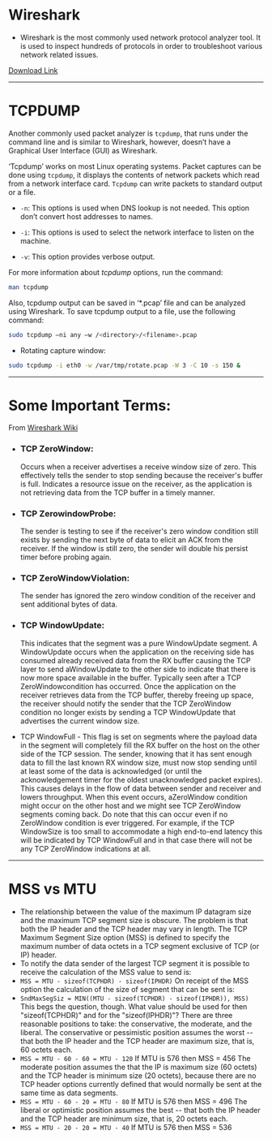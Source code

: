 # Wireshark
- Wireshark is the most commonly used network protocol analyzer tool. It is used to inspect hundreds of protocols in order to troubleshoot various network related issues.
  
[Download Link](http://www.wireshark.org/download.html)

---

# TCPDUMP

Another commonly used packet analyzer is ```tcpdump```, that runs under the command line and is similar to Wireshark, however, doesn’t have a Graphical User Interface (GUI) as Wireshark.

‘Tcpdump’ works on most Linux operating systems. Packet captures can be done using ```tcpdump```, it displays the contents of network packets which read from a network interface card. ```Tcpdump``` can write packets to standard output or a file.

- ```-n```: This options is used when DNS lookup is not needed. This option don’t convert host addresses to names.

- ```-i```: This options is used to select the network interface to listen on the machine.

- ```-v```: This option provides verbose output.

For more information about _tcpdump_ options, run the command: 
```sh 
man tcpdump
```

Also, tcpdump output can be saved in ‘*.pcap’ file and can be analyzed using Wireshark. To save tcpdump output to a file, use the following command:
```bash
sudo tcpdump –ni any –w /<directory>/<filename>.pcap
```

- Rotating capture window:
```bash
sudo tcpdump -i eth0 -w /var/tmp/rotate.pcap -W 3 -C 10 -s 150 &
```
---

# Some Important Terms:

From [Wireshark Wiki](http://wiki.wireshark.org/TCP_Analyze_Sequence_Numbers)

- ### TCP ZeroWindow:
  Occurs when a receiver advertises a receive window size of zero. This effectively tells the sender to stop sending because the receiver's buffer is full. Indicates a resource issue on the receiver, as the application is not retrieving data from the TCP buffer in a timely manner.

- ### TCP ZerowindowProbe:
  The sender is testing to see if the receiver's zero window condition still exists by sending the next byte of data to elicit an ACK from the receiver. If the window is still zero, the sender will double his persist timer before probing again.

- ### TCP ZeroWindowViolation:
  The sender has ignored the zero window condition of the receiver and sent additional bytes of data.

- ### TCP WindowUpdate:
  This indicates that the segment was a pure WindowUpdate segment. A WindowUpdate occurs when the application on the receiving side has consumed already received data from the RX buffer causing the TCP layer to send aWindowUpdate to the other side to indicate that there is now more space available in the buffer. Typically seen after a TCP ZeroWindowcondition has occurred. Once the application on the receiver retrieves data from the TCP buffer, thereby freeing up space, the receiver should notify the sender that the TCP ZeroWindow condition no longer exists by sending a TCP WindowUpdate that advertises the current window size.

- TCP WindowFull - This flag is set on segments where the payload data in the segment will completely fill the RX buffer on the host on the other side of the TCP session. The sender, knowing that it has sent enough data to fill the last known RX window size, must now stop sending until at least some of the data is acknowledged (or until the acknowledgement timer for the oldest unacknowledged packet expires). This causes delays in the flow of data between sender and receiver and lowers throughput. When this event occurs, aZeroWindow condition might occur on the other host and we might see TCP ZeroWindow segments coming back. Do note that this can occur even if no ZeroWindow condition is ever triggered. For example, if the TCP WindowSize is too small to accommodate a high end-to-end latency this will be indicated by TCP WindowFull and in that case there will not be any TCP ZeroWindow indications at all.

---
# MSS vs MTU
- The relationship between the value of the maximum IP datagram size and the maximum TCP segment size is obscure.  The problem is that both the IP header and the TCP header may vary in length.  The TCP Maximum Segment Size option (MSS) is defined to specify the maximum number of data octets in a TCP segment exclusive of TCP (or IP) header.
- To notify the data sender of the largest TCP segment it is possible to receive the calculation of the MSS value to send is:
- ```MSS = MTU - sizeof(TCPHDR) - sizeof(IPHDR)```
On receipt of the MSS option the calculation of the size of segment that can be sent is:
- ```SndMaxSegSiz = MIN((MTU - sizeof(TCPHDR) - sizeof(IPHDR)), MSS)```
This begs the question, though.  What value should be used for then "sizeof(TCPHDR)" and for the "sizeof(IPHDR)"?
There are three reasonable positions to take: the conservative, the moderate, and the liberal.
The conservative or pessimistic position assumes the worst -- that both the IP header and the TCP header are maximum size, that is, 60 octets each.
- ```MSS = MTU - 60 - 60 = MTU - 120```
If MTU is 576 then MSS = 456
The moderate position assumes the that the IP is maximum size (60 octets) and the TCP header is minimum size (20 octets), because there are no TCP header options currently defined that would normally be sent at the same time as data segments.
- ```MSS = MTU - 60 - 20 = MTU - 80```
If MTU is 576 then MSS = 496
The liberal or optimistic position assumes the best -- that both the IP header and the TCP header are minimum size, that is, 20 octets each.
- ```MSS = MTU - 20 - 20 = MTU - 40```
If MTU is 576 then MSS = 536